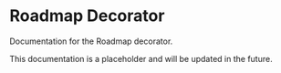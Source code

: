 # Roadmap Decorator

Documentation for the Roadmap decorator.

This documentation is a placeholder and will be updated in the future.
